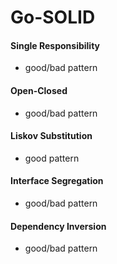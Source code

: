 # Go-SOLID
#### Single Responsibility
- good/bad pattern
#### Open-Closed
- good/bad pattern
#### Liskov Substitution
- good pattern
#### Interface Segregation
- good/bad pattern
#### Dependency Inversion
- good/bad pattern